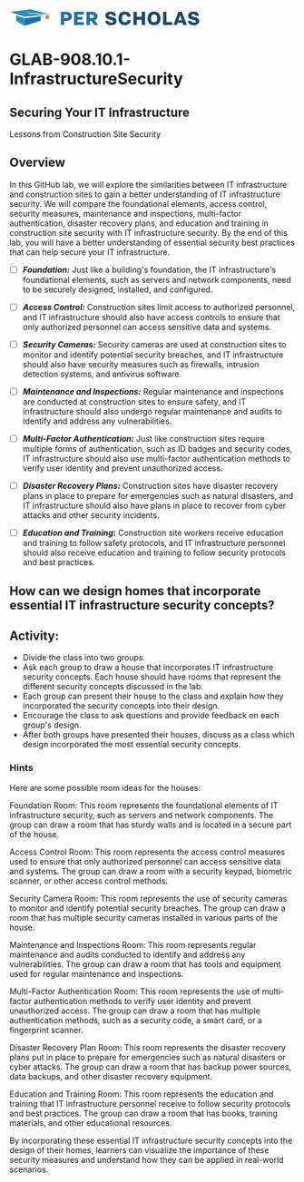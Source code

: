 [![Per Scholas](per_scholas_logo.png)](https://www.perscholas.org) 

# GLAB-908.10.1-InfrastructureSecurity

## Securing Your IT Infrastructure
Lessons from Construction Site Security

## Overview
In this GitHub lab, we will explore the similarities between IT infrastructure and construction sites to gain a better understanding of IT infrastructure security. We will compare the foundational elements, access control, security measures, maintenance and inspections, multi-factor authentication, disaster recovery plans, and education and training in construction site security with IT infrastructure security. By the end of this lab, you will have a better understanding of essential security best practices that can help secure your IT infrastructure.

- [ ] ***Foundation:*** Just like a building's foundation, the IT infrastructure's foundational elements, such as servers and network components, need to be securely designed, installed, and configured.

- [ ] ***Access Control:*** Construction sites limit access to authorized personnel, and IT infrastructure should also have access controls to ensure that only authorized personnel can access sensitive data and systems.

- [ ] ***Security Cameras:*** Security cameras are used at construction sites to monitor and identify potential security breaches, and IT infrastructure should also have security measures such as firewalls, intrusion detection systems, and antivirus software.

- [ ] ***Maintenance and Inspections:*** Regular maintenance and inspections are conducted at construction sites to ensure safety, and IT infrastructure should also undergo regular maintenance and audits to identify and address any vulnerabilities.

- [ ] ***Multi-Factor Authentication:*** Just like construction sites require multiple forms of authentication, such as ID badges and security codes, IT infrastructure should also use multi-factor authentication methods to verify user identity and prevent unauthorized access.

- [ ] ***Disaster Recovery Plans:*** Construction sites have disaster recovery plans in place to prepare for emergencies such as natural disasters, and IT infrastructure should also have plans in place to recover from cyber attacks and other security incidents.

- [ ] ***Education and Training:*** Construction site workers receive education and training to follow safety protocols, and IT infrastructure personnel should also receive education and training to follow security protocols and best practices.


## How can we design homes that incorporate essential IT infrastructure security concepts?

## Activity:

- Divide the class into two groups.
- Ask each group to draw a house that incorporates IT infrastructure security concepts. Each house should have rooms that represent the different security concepts discussed in the lab.
- Each group can present their house to the class and explain how they incorporated the security concepts into their design.
- Encourage the class to ask questions and provide feedback on each group's design.
- After both groups have presented their houses, discuss as a class which design incorporated the most essential security concepts.


### Hints

Here are some possible room ideas for the houses:

Foundation Room: This room represents the foundational elements of IT infrastructure security, such as servers and network components. The group can draw a room that has sturdy walls and is located in a secure part of the house.

Access Control Room: This room represents the access control measures used to ensure that only authorized personnel can access sensitive data and systems. The group can draw a room with a security keypad, biometric scanner, or other access control methods.

Security Camera Room: This room represents the use of security cameras to monitor and identify potential security breaches. The group can draw a room that has multiple security cameras installed in various parts of the house.

Maintenance and Inspections Room: This room represents regular maintenance and audits conducted to identify and address any vulnerabilities. The group can draw a room that has tools and equipment used for regular maintenance and inspections.

Multi-Factor Authentication Room: This room represents the use of multi-factor authentication methods to verify user identity and prevent unauthorized access. The group can draw a room that has multiple authentication methods, such as a security code, a smart card, or a fingerprint scanner.

Disaster Recovery Plan Room: This room represents the disaster recovery plans put in place to prepare for emergencies such as natural disasters or cyber attacks. The group can draw a room that has backup power sources, data backups, and other disaster recovery equipment.

Education and Training Room: This room represents the education and training that IT infrastructure personnel receive to follow security protocols and best practices. The group can draw a room that has books, training materials, and other educational resources.

By incorporating these essential IT infrastructure security concepts into the design of their homes, learners can visualize the importance of these security measures and understand how they can be applied in real-world scenarios.
